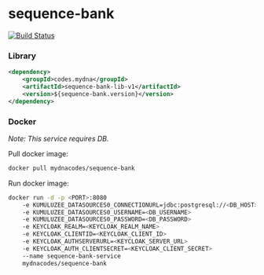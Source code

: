 # sequence-bank

[![Build Status](https://jenkins.din-cloud.com/buildStatus/icon?job=mydnacodes%2Fsequence-bank%2Fservice%2Fmaster&subject=CI/CD)](https://jenkins.din-cloud.com/job/mydnacodes/job/sequence-bank-service/job/master/)

### Library
```xml
<dependency>
    <groupId>codes.mydna</groupId>
    <artifactId>sequence-bank-lib-v1</artifactId>
    <version>${sequence-bank.version}</version>
</dependency>
```

### Docker

*Note: This service requires DB.*

Pull docker image:
```bash
docker pull mydnacodes/sequence-bank
```

Run docker image:
```bash
docker run -d -p <PORT>:8080 
    -e KUMULUZEE_DATASOURCES0_CONNECTIONURL=jdbc:postgresql://<DB_HOST>:<DB_PORT>/sequence-bank 
    -e KUMULUZEE_DATASOURCES0_USERNAME=<DB_USERNAME> 
    -e KUMULUZEE_DATASOURCES0_PASSWORD=<DB_PASSWORD> 
    -e KEYCLOAK_REALM=<KEYCLOAK_REALM_NAME>
    -e KEYCLOAK_CLIENTID=<KEYCLOAK_CLIENT_ID>
    -e KEYCLOAK_AUTHSERVERURL=<KEYCLOAK_SERVER_URL>
    -e KEYCLOAK_AUTH_CLIENTSECRET=<KEYCLOAK_CLIENT_SECRET>
    --name sequence-bank-service 
    mydnacodes/sequence-bank
```

